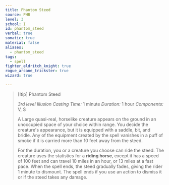 ```yaml
---
title: Phantom Steed
source: PHB
level: 3
school: I
id: phantom_steed
verbal: true
somatic: true
material: false
aliases:
  - phantom_steed
tags:
  - spell
fighter_eldritch_knight: true
rogue_arcane_trickster: true
wizard: true

---
```

>[!tip] Phantom Steed
>
> *3rd level Illusion*
> *Casting Time:* 1 minute
> *Duration:* 1 hour
> *Components:* V, S
>
>A Large quasi-real, horselike creature appears on the ground in an unoccupied space of your choice within range. You decide the creature's appearance, but it is equipped with a saddle, bit, and bridle. Any of the equipment created by the spell vanishes in a puff of smoke if it is carried more than 10 feet away from the steed.
>
>For the duration, you or a creature you choose can ride the steed. The creature uses the statistics for a **riding horse**, except it has a speed of 100 feet and can travel 10 miles in an hour, or 13 miles at a fast pace. When the spell ends, the steed gradually fades, giving the rider 1 minute to dismount. The spell ends if you use an action to dismiss it or if the steed takes any damage.
>

